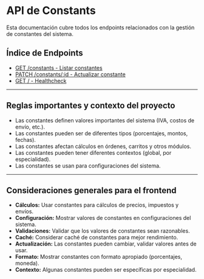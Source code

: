 # API de Constants

Esta documentación cubre todos los endpoints relacionados con la gestión de constantes del sistema.

## Índice de Endpoints

- [GET /constants - Listar constantes](./constants-list.md)
- [PATCH /constants/:id - Actualizar constante](./constants-update.md)
- [GET / - Healthcheck](./constants-healthcheck.md)

---

## Reglas importantes y contexto del proyecto

- Las constantes definen valores importantes del sistema (IVA, costos de envío, etc.).
- Las constantes pueden ser de diferentes tipos (porcentajes, montos, fechas).
- Las constantes afectan cálculos en órdenes, carritos y otros módulos.
- Las constantes pueden tener diferentes contextos (global, por especialidad).
- Las constantes se usan para configuraciones del sistema.

---

## Consideraciones generales para el frontend

- **Cálculos:** Usar constantes para cálculos de precios, impuestos y envíos.
- **Configuración:** Mostrar valores de constantes en configuraciones del sistema.
- **Validaciones:** Validar que los valores de constantes sean razonables.
- **Caché:** Considerar caché de constantes para mejor rendimiento.
- **Actualización:** Las constantes pueden cambiar, validar valores antes de usar.
- **Formato:** Mostrar constantes con formato apropiado (porcentajes, moneda).
- **Contexto:** Algunas constantes pueden ser específicas por especialidad. 